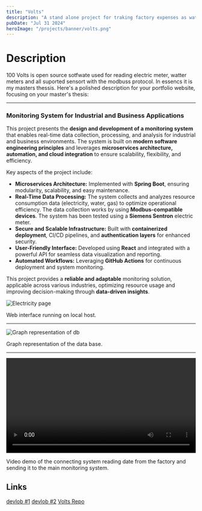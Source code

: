 ```yaml
---
title: "Volts"
description: "A stand alone project for traking factory expenses as watter, gas and elecrisity "
pubDate: "Jul 31 2024"
heroImage: "/projects/banner/volts.png"
---
```


# Description

100 Volts is open source sotfwate used for reading electric meter, watter meters and all suported sensort with the modbuss protocol. In essencs it is my masters thessis.
Here's a polished description for your portfolio website, focusing on your master's thesis:

---

### Monitoring System for Industrial and Business Applications

This project presents the **design and development of a monitoring system** that enables real-time data collection, processing, and analysis for industrial and business environments. The system is built on **modern software engineering principles** and leverages **microservices architecture, automation, and cloud integration** to ensure scalability, flexibility, and efficiency.

Key aspects of the project include:

- **Microservices Architecture:** Implemented with **Spring Boot**, ensuring modularity, scalability, and easy maintenance.
- **Real-Time Data Processing:** The system collects and analyzes resource consumption data (electricity, water, gas) to optimize operational efficiency. The data collection works by using **Modbus-compatible devices**. The system has been tested using a **Siemens Sentron** electric meter.
- **Secure and Scalable Infrastructure:** Built with **containerized deployment**, CI/CD pipelines, and **authentication layers** for enhanced security.
- **User-Friendly Interface:** Developed using **React** and integrated with a powerful API for seamless data visualization and reporting.
- **Automated Workflows:** Leveraging **GitHub Actions** for continuous deployment and system monitoring.

This project provides a **reliable and adaptable** monitoring solution, applicable across various industries, optimizing resource usage and improving decision-making through **data-driven insights**.

![Electricity page](/projects/volts/electricity_page_2.png)

Web interface running on local host.

---

![Graph representation of db](/projects/volts/DB_as_graph.png)

Graph representation of the data base.

---

<video width="100%" controls>
  <source src="/projects/volts/reading_nomally.mp4" type="video/mp4">
  Your browser does not support the video tag
</video>

Video demo of the connecting system reading date from the factory and sending it to the main monitoring system.

## Links

[devlob #1](/blog/fusinon360/)
[devlob #2](/blog/spring-pipeline/)
[Volts Repo](https://github.com/100volts)
